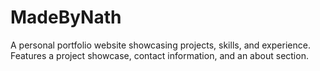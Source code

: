 # MadeByNath
A personal portfolio website showcasing projects, skills, and experience. Features a project showcase, contact information, and an about section. 
